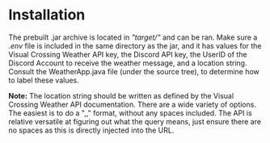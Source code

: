# Installation

The prebuilt .jar archive is located in *"target/"* and can be ran. Make sure a *.env* file is included in the same directory as the jar, and it has values for the Visual Crossing Weather API key, the Discord API key, the UserID of the Discord Account to receive the weather message, and a location string. Consult the WeatherApp.java file (under the source tree), to determine how to label these values. 

**Note:** The location string should be written as defined by the Visual Crossing Weather API documentation. There are a wide variety of options. The easiest is to do a "<City>,<State>,<Nation>" format, without any spaces included. The API is relative versatile at figuring out what the query means, just ensure there are no spaces as this is directly injected into the URL. 
